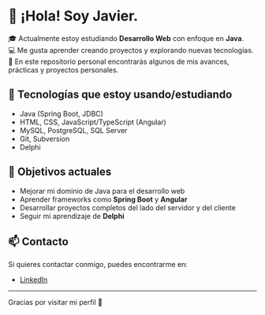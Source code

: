 # 👋 ¡Hola! Soy Javier.

🎓 Actualmente estoy estudiando **Desarrollo Web** con enfoque en **Java**.  
💻 Me gusta aprender creando proyectos y explorando nuevas tecnologías.  
🚀 En este repositorio personal encontrarás algunos de mis avances, prácticas y proyectos personales.

## 🧰 Tecnologías que estoy usando/estudiando

- Java (Spring Boot, JDBC)
- HTML, CSS, JavaScript/TypeScript (Angular)
- MySQL, PostgreSQL, SQL Server
- Git, Subversion
- Delphi

## 📌 Objetivos actuales

- Mejorar mi dominio de Java para el desarrollo web
- Aprender frameworks como **Spring Boot** y **Angular**
- Desarrollar proyectos completos del lado del servidor y del cliente
- Seguir mi aprendizaje de **Delphi**

## 📫 Contacto

Si quieres contactar conmigo, puedes encontrarme en:

- [LinkedIn](https://www.linkedin.com/in/javierduarteperez)

---

Gracias por visitar mi perfil 💙
